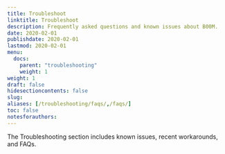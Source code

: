 ```yaml
---
title: Troubleshoot 
linktitle: Troubleshoot
description: Frequently asked questions and known issues about B00M.
date: 2020-02-01
publishdate: 2020-02-01
lastmod: 2020-02-01
menu:
  docs:
    parent: "troubleshooting"
    weight: 1
weight: 1	
draft: false
hidesectioncontents: false
slug:
aliases: [/troubleshooting/faqs/,/faqs/]
toc: false
notesforauthors:
---
```


The Troubleshooting section includes known issues, recent workarounds, and FAQs.


